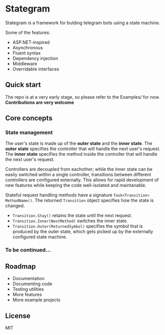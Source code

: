 # Stategram


Stategram is a framework for bulding telegram bots using a state machine. 

Some of the features:
  - ASP.NET-inspired
  - Asynchronous
  - Fluent syntax
  - Dependency injection
  - Middleware
  - Overridable interfaces

## Quick start

The repo is at a very early stage, so please refer to the Examples/ for now.
**Contributions are very welcome**

## Core concepts

### State management
The user's state is made up of the **outer state** and the **inner state**.
The **outer state** specifies the controller that will handle the next user's request.
The **inner state** specifies the method inside the controller that will handle the next user's request.

Controllers are decoupled from eachother; while the inner state can be easily switched within a single controller, transitions between different controllers are configured externally. This allows for rapid development of new features while keeping the code well-isolated and maintanable. 

Stateful request handling methods have a signature `Task<Transition> MethodName()`. The returned `Transition` object specifies how the state is changed. 
  - `Transition.Stay()` retains the state until the next request.
  - `Transition.Inner(NextMethod)` switches the inner state.
  - `Transition.Outer(ReturnedSymbol)` specifies the symbol that is produced by the outer state, which gets picked up by the externally configured state machine.

### To be continued...


## Roadmap

 - Documentation
 - Documenting code
 - Testing utilities
 - More features
 - More example projects

## License
MIT
